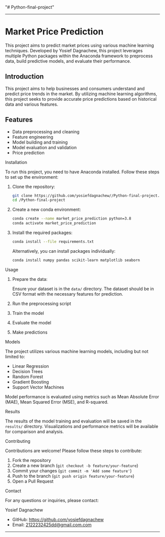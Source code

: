 "# Python-final-project"

---

# Market Price Prediction

This project aims to predict market prices using various machine learning techniques. Developed by Yosief Dagnachew, this project leverages multiple Python packages within the Anaconda framework to preprocess data, build predictive models, and evaluate their performance.

## Introduction

This project aims to help businesses and consumers understand and predict price trends in the market. By utilizing machine learning algorithms, this project seeks to provide accurate price predictions based on historical data and various features.

## Features

- Data preprocessing and cleaning
- Feature engineering
- Model building and training
- Model evaluation and validation
- Price prediction

 Installation

To run this project, you need to have Anaconda installed. Follow these steps to set up the environment:

1. Clone the repository:

   ```bash
   git clone https://github.com/yosiefdagnachew//Python-final-project.git
   cd /Python-final-project
   ```
2. Create a new conda environment:

   ```bash
   conda create --name market_price_prediction python=3.8
   conda activate market_price_prediction
   ```

3. Install the required packages:

   ```bash
   conda install --file requirements.txt
   ```

   Alternatively, you can install packages individually:

   ```bash
   conda install numpy pandas scikit-learn matplotlib seaborn
   ```

 Usage

1. Prepare the data:

   Ensure your dataset is in the `data/` directory. The dataset should be in CSV format with the necessary features for prediction.

2. Run the preprocessing script
3. Train the model
4. Evaluate the model
5. Make predictions

 Models

The project utilizes various machine learning models, including but not limited to:

- Linear Regression
- Decision Trees
- Random Forest
- Gradient Boosting
- Support Vector Machines

Model performance is evaluated using metrics such as Mean Absolute Error (MAE), Mean Squared Error (MSE), and R-squared.

Results

The results of the model training and evaluation will be saved in the `results/` directory. Visualizations and performance metrics will be available for comparison and analysis.

Contributing

Contributions are welcome! Please follow these steps to contribute:

1. Fork the repository
2. Create a new branch (`git checkout -b feature/your-feature`)
3. Commit your changes (`git commit -m 'Add some feature'`)
4. Push to the branch (`git push origin feature/your-feature`)
5. Open a Pull Request


Contact

For any questions or inquiries, please contact:

Yosief Dagnachew
- GitHub: https://github.com/yosiefdagnachew
- Email: 2122232425dd@gmail.com.com

---
